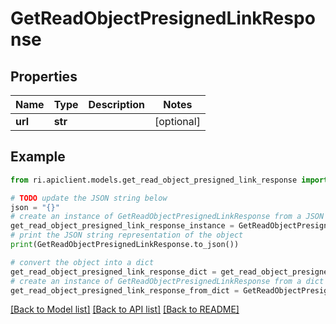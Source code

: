 # GetReadObjectPresignedLinkResponse


## Properties

Name | Type | Description | Notes
------------ | ------------- | ------------- | -------------
**url** | **str** |  | [optional] 

## Example

```python
from ri.apiclient.models.get_read_object_presigned_link_response import GetReadObjectPresignedLinkResponse

# TODO update the JSON string below
json = "{}"
# create an instance of GetReadObjectPresignedLinkResponse from a JSON string
get_read_object_presigned_link_response_instance = GetReadObjectPresignedLinkResponse.from_json(json)
# print the JSON string representation of the object
print(GetReadObjectPresignedLinkResponse.to_json())

# convert the object into a dict
get_read_object_presigned_link_response_dict = get_read_object_presigned_link_response_instance.to_dict()
# create an instance of GetReadObjectPresignedLinkResponse from a dict
get_read_object_presigned_link_response_from_dict = GetReadObjectPresignedLinkResponse.from_dict(get_read_object_presigned_link_response_dict)
```
[[Back to Model list]](../README.md#documentation-for-models) [[Back to API list]](../README.md#documentation-for-api-endpoints) [[Back to README]](../README.md)

